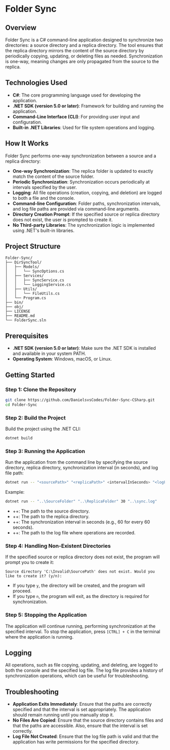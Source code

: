 # Folder Sync

## Overview

Folder Sync is a C# command-line application designed to synchronize two directories: a source directory and a replica directory. The tool ensures that the replica directory mirrors the content of the source directory by periodically copying, updating, or deleting files as needed. Synchronization is one-way, meaning changes are only propagated from the source to the replica.

## Technologies Used

- **C#**: The core programming language used for developing the application.
- **.NET SDK (version 5.0 or later)**: Framework for building and running the application.
- **Command-Line Interface (CLI)**: For providing user input and configuration.
- **Built-in .NET Libraries**: Used for file system operations and logging.

## How It Works

Folder Sync performs one-way synchronization between a source and a replica directory:

- **One-way Synchronization**: The replica folder is updated to exactly match the content of the source folder.
- **Periodic Synchronization**: Synchronization occurs periodically at intervals specified by the user.
- **Logging**: All file operations (creation, copying, and deletion) are logged to both a file and the console.
- **Command-line Configuration**: Folder paths, synchronization intervals, and log file paths are provided via command-line arguments.
- **Directory Creation Prompt**: If the specified source or replica directory does not exist, the user is prompted to create it.
- **No Third-party Libraries**: The synchronization logic is implemented using .NET's built-in libraries.

## Project Structure

```plaintext
Folder-Sync/
├── DirSyncTool/
│   ├── Models/
│   │   └── SyncOptions.cs
│   ├── Services/
│   │   ├── SyncService.cs
│   │   └── LoggingService.cs
│   ├── Utils/
│   │   └── FileUtils.cs
│   └── Program.cs
├── bin/
├── obj/
├── LICENSE
├── README.md
└── FolderSync.sln
```

## Prerequisites

- **.NET SDK (version 5.0 or later)**: Make sure the .NET SDK is installed and available in your system PATH.
- **Operating System**: Windows, macOS, or Linux.

## Getting Started

### Step 1: Clone the Repository

```bash
git clone https://github.com/DanielsvsCodes/Folder-Sync-CSharp.git
cd Folder-Sync
```

### Step 2: Build the Project

Build the project using the .NET CLI:

```bash
dotnet build
```

### Step 3: Running the Application

Run the application from the command line by specifying the source directory, replica directory, synchronization interval (in seconds), and log file path:

```bash
dotnet run -- "<sourcePath>" "<replicaPath>" <intervalInSeconds> "<logFilePath>"
```

Example:

```bash
dotnet run -- "..\SourceFolder" "..\ReplicaFolder" 30 "..\sync.log"
```

- +<sourcePath>+: The path to the source directory.
- +<replicaPath>+: The path to the replica directory.
- +<intervalInSeconds>+: The synchronization interval in seconds (e.g., 60 for every 60 seconds).
- +<logFilePath>+: The path to the log file where operations are recorded.

### Step 4: Handling Non-Existent Directories

If the specified source or replica directory does not exist, the program will prompt you to create it:

```plaintext
Source directory 'C:\Invalid\SourcePath' does not exist. Would you like to create it? (y/n):
```

- If you type `y`, the directory will be created, and the program will proceed.
- If you type `n`, the program will exit, as the directory is required for synchronization.

### Step 5: Stopping the Application

The application will continue running, performing synchronization at the specified interval. To stop the application, press `[CTRL] + C` in the terminal where the application is running.

## Logging

All operations, such as file copying, updating, and deleting, are logged to both the console and the specified log file. The log file provides a history of synchronization operations, which can be useful for troubleshooting.

## Troubleshooting

- **Application Exits Immediately**: Ensure that the paths are correctly specified and that the interval is set appropriately. The application should remain running until you manually stop it.
- **No Files Are Copied**: Ensure that the source directory contains files and that the paths are accessible. Also, ensure that the interval is set correctly.
- **Log File Not Created**: Ensure that the log file path is valid and that the application has write permissions for the specified directory.
